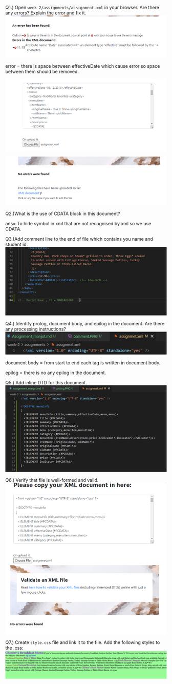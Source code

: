  Q1.) Open `week-2/assignments/assignment.xml` in your browser. Are there any errors? Explain the error and fix it.
![image](error1.PNG)

error = there is space between effectiveDate which cause error so space between them should be removed.

![image](uploadfile.PNG)

![image](noterror.PNG)

Q2.)What is the use of CDATA block in this document?

ans= To hide symbol in xml that are not recognised by xml so we use CDATA.

Q3.)Add comment line to the end of file which contains you name and student id.
![image](comment.PNG)

Q4.) Identify prolog, document body, and epilog in the document. Are there any processing instructions?
![image](prolog.PNG)

document body = from start to end each tag is written in document body.

epilog = there is no any epilog in the document.

Q5.) Add inline DTD for this document.
![image](DTDfile.PNG)

Q6.) Verify that file is well-formed and valid.
![image](fileupload.PNG)
![image](errorsnot.PNG)

Q7.)  Create `style.css` file and link it to the file. Add the following styles to the .css:
![image](output.PNG)


